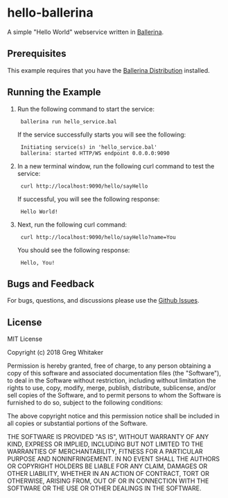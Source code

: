 # hello-ballerina
A simple "Hello World" webservice written in [Ballerina](https://ballerina.io).

## Prerequisites
This example requires that you have the [Ballerina Distribution](https://ballerina.io/downloads/) installed.

## Running the Example
1. Run the following command to start the service:

        ballerina run hello_service.bal

    If the service successfully starts you will see the following:

        Initiating service(s) in 'hello_service.bal'
        ballerina: started HTTP/WS endpoint 0.0.0.0:9090

2. In a new terminal window, run the following curl command to test the service:

        curl http://localhost:9090/hello/sayHello

    If successful, you will see the following response:

        Hello World!

3. Next, run the following curl command:

        curl http://localhost:9090/hello/sayHello?name=You

    You should see the following response:

        Hello, You!

## Bugs and Feedback
For bugs, questions, and discussions please use the [Github Issues](https://github.com/gregwhitaker/hello-ballerina/issues).

## License
MIT License

Copyright (c) 2018 Greg Whitaker

Permission is hereby granted, free of charge, to any person obtaining a copy
of this software and associated documentation files (the "Software"), to deal
in the Software without restriction, including without limitation the rights
to use, copy, modify, merge, publish, distribute, sublicense, and/or sell
copies of the Software, and to permit persons to whom the Software is
furnished to do so, subject to the following conditions:

The above copyright notice and this permission notice shall be included in all
copies or substantial portions of the Software.

THE SOFTWARE IS PROVIDED "AS IS", WITHOUT WARRANTY OF ANY KIND, EXPRESS OR
IMPLIED, INCLUDING BUT NOT LIMITED TO THE WARRANTIES OF MERCHANTABILITY,
FITNESS FOR A PARTICULAR PURPOSE AND NONINFRINGEMENT. IN NO EVENT SHALL THE
AUTHORS OR COPYRIGHT HOLDERS BE LIABLE FOR ANY CLAIM, DAMAGES OR OTHER
LIABILITY, WHETHER IN AN ACTION OF CONTRACT, TORT OR OTHERWISE, ARISING FROM,
OUT OF OR IN CONNECTION WITH THE SOFTWARE OR THE USE OR OTHER DEALINGS IN THE
SOFTWARE.